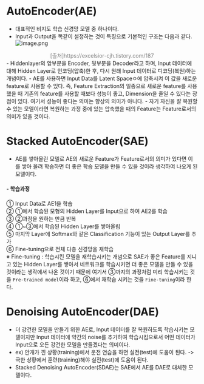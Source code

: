 # AutoEncoder(AE)  
- 대표적인 비지도 학습 신경망 모델 중 하나이다.
- Input과 Output을 똑같이 설정하는 것이 특징으로 기본적인 구조는 다음과 같다.
![image.png](attachment:image.png)
<center> <font color=grey> [출처]https://excelsior-cjh.tistory.com/187  </font> </center>
- Hiddenlayer의 앞부분을 Encoder, 뒷부분을 Decoder라고 하며, Input 데이터에 대해 Hidden Layer로 인코딩(압축)한 후, 다시 원래 Input 데이터로 디코딩(복원)하는 개념이다.
- AE를 사용하면 Input Data를 Latent Spaceㅇ에 압축시켜 이 값을 새로운 feature로 사용할 수 있다. 즉, Feature Extraction의 일종으로 새로운 feature를 사용했을 때 기존의 feature를 사용할 때보다 성능이 좋고, Dimension을 줄일 수 있다는 장점이 있다. 여기서 성능이 좋다는 의미는 향상의 의미가 아니다.
- 자기 자신을 잘 복원할 수 있는 모델이라면 복원하는 과정 중에 있는 압축했을 때의 Feature는 Feature로서의 의미가 있을 것이다.

# Stacked AutoEncoder(SAE) 
- AE를 쌓아올린 모델로 AE의 새로운 Feature가 Feature로서의 의미가 있다면 이를 쌓아 올려 학습하면 더 좋은 학습 모델을 만들 수 있을 것이라 생각하여 나오게 된 모델이다.   


#### - 학습과정    
① Input Data로 AE1을 학습   
② ①에서 학습된 모형의 Hidden Layer를 Input으로 하여 AE2를 학습    
③ ②과정을 원하는 만큼 반복   
④ ①~③에서 학습된 Hidden Layer를 쌓아올림    
⑤ 마지막 Layer에 Softmax와 같은 Classification 기능이 있는 Output Layer를 추가    
⑥ Fine-tuning으로 전체 다층 신경망을 재학습    
※ Fine-tuning : 학습시킨 모델을 재학습시키는 개념으로 SAE가 좋은 Feature를 지니고 있는 Hidden Layer를 쌓아서 네트워크를 학습시키면 더 좋은 모델을 만들 수 있을 것이라는 생각에서 나온 것이기 때문에 여기서 ③까지의 과정처럼 미리 학습시키는 것을 `Pre-trained model`이라 하고, ⑥에서 재학습 시키는 것을 `Fine-tuning`이라 한다.

# Denoising AutoEncoder(DAE)   
- 더 강건한 모델을 만들기 위한 AE로, Input 데이터를 잘 복원하도록 학습시키는 모델이지만 Input 데이터에 약간의 noise를 추가하여 학습시킴으로서 어떤 데이터가 Input으로 오든 강건한 모델을 만들겠다는 의미이다.
- ex) 안개가 낀 상황(training)에서 운전 연습을 하면 실전(test)에 도움이 된다. -> 극한 상황에서 훈련(training)해야 실전(test)에 도움이 된다.
- Stacked Denoising AutoEncoder(SDAE)는 SAE에서 AE를 DAE로 대체한 모델이다.

